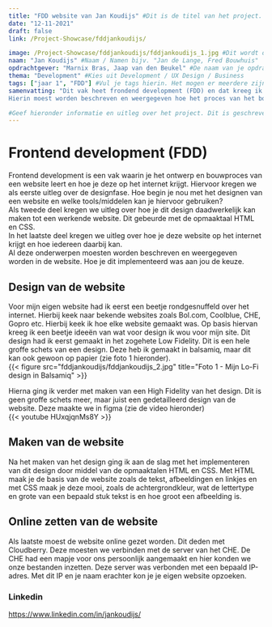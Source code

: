 ```yaml
---
title: "FDD website van Jan Koudijs" #Dit is de titel van het project. Kan aangepast worden, maar probeer het aan de foldernaam te herkennen.
date: "12-11-2021"
draft: false
link: /Project-Showcase/fddjankoudijs/

image: /Project-Showcase/fddjankoudijs/fddjankoudijs_1.jpg #Dit wordt de thumbnail van het project
naam: "Jan Koudijs" #Naam / Namen bijv. "Jan de Lange, Fred Bouwhuis"
opdrachtgever: "Marnix Bras, Jaap van den Beukel" #De naam van je opdrachtgever bijv. "Jan de Lange"
thema: "Development" #Kies uit Development / UX Design / Business
tags: ["jaar 1", "FDD"] #Vul je tags hierin. Het mogen er meerdere zijn. Kies alleen uit (jaar 1 / jaar 2 / jaar 3 / jaar 4 / FDD / DB / DT / BM / PM / DIT / etcetera...)
samenvatting: "Dit vak heet frondend development (FDD) en dat kreeg ik in het eerste blok in het eerste jaar. Hiervoor moesten we een website bouwen
Hierin moest worden beschreven en weergegeven hoe het proces van het bouwen van een website in elkaar zat en hoe je deze op het internet kon krijgen" #Korte samenvatting van het project

#Geef hieronder informatie en uitleg over het project. Dit is geschreven in Markdown (.md) en hier zijn verschillende style-opties. Deze zijn hieronder als voorbeeld weergegeven:
---
```


# Frontend development (FDD)

Frontend development is een vak waarin je het ontwerp en bouwproces van een website leert en hoe je deze op het internet krijgt.
Hiervoor kregen we als eerste uitleg over de designfase. Hoe begin je nou met het designen van een website en welke tools/middelen kan je hiervoor gebruiken?  
Als tweede deel kregen we uitleg over hoe je dit design daadwerkelijk kan maken tot een werkende website. Dit gebeurde met de opmaaktaal HTML en CSS.  
In het laatste deel kregen we uitleg over hoe je deze website op het internet krijgt en hoe iedereen daarbij kan.  
Al deze onderwerpen moesten worden beschreven en weergegeven worden in de website. Hoe je dit implementeerd was aan jou de keuze.

## Design van de website

Voor mijn eigen website had ik eerst een beetje rondgesnuffeld over het internet. Hierbij keek naar bekende websites zoals Bol.com, Coolblue, CHE, Gopro etc. Hierbij keek ik hoe elke website gemaakt was. Op basis hiervan kreeg ik een beetje ideeën van wat voor design ik wou voor mijn site. Dit design had ik eerst gemaakt in het zogehete Low Fidelity. Dit is een hele groffe schets van een design. Deze heb ik gemaakt in balsamiq, maar dit kan ook gewoon op papier (zie foto 1 hieronder).  
{{< figure src="fddjankoudijs/fddjankoudijs_2.jpg" title="Foto 1 - Mijn Lo-Fi design in Balsamiq" >}}

Hierna ging ik verder met maken van een High Fidelity van het design. Dit is geen groffe schets meer, maar juist een gedetailleerd design van de website. Deze maakte we in figma (zie de video hieronder)  
{{< youtube HUxqjqnMs8Y >}}

## Maken van de website

Na het maken van het design ging ik aan de slag met het implementeren van dit design door middel van de opmaaktalen HTML en CSS. Met HTML maak je de basis van de website zoals de tekst, afbeeldingen en linkjes en met CSS maak je deze mooi, zoals de achtergrondkleur, wat de lettertype en grote van een bepaald stuk tekst is en hoe groot een afbeelding is.

## Online zetten van de website

Als laatste moest de website online gezet worden. Dit deden met Cloudberry. Deze moesten we verbinden met de server van het CHE. De CHE had een mapje voor ons persoonlijk aangemaakt en hier konden we onze bestanden inzetten. Deze server was verbonden met een bepaald IP-adres. Met dit IP en je naam erachter kon je je eigen website opzoeken.

### Linkedin

https://www.linkedin.com/in/jankoudijs/

